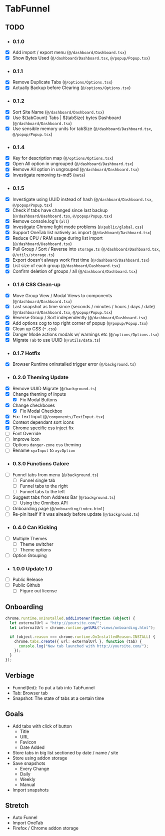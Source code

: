 # TabFunnel

## TODO

- ### 0.1.0
- [x] Add import / export menu (`@/dashboard/Dashboard.tsx`)
- [x] Show Bytes Used (`@/dashboard/Dashboard.tsx`, `@/popup/Popup.tsx`)

- ### 0.1.1
- [x] Remove Duplicate Tabs (`@/options/Options.tsx`)
- [x] Actually Backup before Clearing (`@/options/Options.tsx`)

- ### 0.1.2
- [x] Sort Site Name (`@/dashboard/Dashboard.tsx`)
- [x] Use ${tabCount} Tabs | ${tabSize} bytes Dashboard (`@/dashboard/Dashboard.tsx`)
- [x] Use sensible memory units for tabSize (`@/dashboard/Dashboard.tsx`, `@/popup/Popup.tsx`)

- ### 0.1.4
- [x] Key for description map (`@/options/Options.tsx`)
- [x] Open All option in ungrouped (`@/dashboard/Dashboard.tsx`)
- [x] Remove All option in ungrouped (`@/dashboard/Dashboard.tsx`)
- [x] Investigate removing ts-md5 (`meta`)

- ### 0.1.5
- [x] Investigate using UUID instead of hash (`@/dashboard/Dashboard.tsx`, `@/popup/Popup.tsx`)
- [x] Check if tabs have changed since last backup (`@/dashboard/Dashboard.tsx`, `@/popup/Popup.tsx`)
- [x] Remove console.log's (`all`)
- [x] Investigate Chrome light mode problems (`@/public/global.css`)
- [x] Support OneTab list natively as import (`@/dashboard/Dashboard.tsx`)
- [x] Reduce CPU / RAM usage during list import (`@/dashboard/Dashboard.tsx`)
- [x] Pull Group / Sort / Reverse into `storage.ts` (`@/dashboard/Dashboard.tsx`, `@/utils/storage.ts`)
- [x] Export doesn't always work first time (`@/dashboard/Dashboard.tsx`)
- [x] List size of each group (`@/dashboard/Dashboard.tsx`)
- [x] Confirm deletion of groups / all (`@/dashboard/Dashboard.tsx`)

- ### 0.1.6 CSS Clean-up
- [x] Move Group View / Modal Views to components (`@/dashboard/Dashboard.tsx`)
- [x] Last snapshot as time since (seconds / minutes / hours / days / date) (`@/dashboard/Dashboard.tsx`, `@/popup/Popup.tsx`)
- [x] Reverse Group / Sort independently (`@/dashboard/Dashboard.tsx`)
- [x] Add options cog to top right corner of popup (`@/popup/Popup.tsx`)
- [x] Clean up CSS (`*.css`)
- [x] Danger Mode actions modals w/ warnings etc (`@/options/Options.tsx`)
- [x] Migrate `Tab` to use UUID (`@/utils/data.ts`)

- ### 0.1.7 Hotfix
- [x] Browser Runtime onInstalled trigger error (`@/background.ts`)

- ### 0.2.0 Theming Update
- [x] Remove UUID Migrate (`@/background.ts`)
- [x] Change theming of inputs
  - [x] Fix Modal Buttons
- [x] Change checkboxes
  - [x] Fix Modal Checkbox
- [x] Fix: Text Input (`@/components/TextInput.tsx`)
- [x] Context dependant sort icons
- [x] Chrome specific css inject fix
- [ ] Font Override
- [ ] Improve Icon
- [ ] Options `danger-zone` css theming
- [ ] Rename `xyxInput` to `xyzOption`
 
- ### 0.3.0 Functions Galore
- [ ] Funnel tabs from menu (`@/background.ts`)
  - [ ] Funnel single tab
  - [ ] Funnel tabs to the right
  - [ ] Funnel tabs to the left
- [ ] Suggest tabs from Address Bar (`@/background.ts`)
  - [ ] Using the Omnibox API
- [ ] Onboarding page (`@/onboarding/index.html`)
- [ ] Re-pin itself if it was already before update (`@/background.ts`)

- ### 0.4.0 Can Kicking
- [ ] Multiple Themes
  - [ ] Theme switcher
  - [ ] Theme options
- [ ] Option Grouping

- ### 1.0.0 Update 1.0
- [ ] Public Release
- [ ] Public Github
  - [ ] Figure out license

## Onboarding
```typescript
chrome.runtime.onInstalled.addListener(function (object) {
  let externalUrl = "http://yoursite.com/";
  let internalUrl = chrome.runtime.getURL("views/onboarding.html");

  if (object.reason === chrome.runtime.OnInstalledReason.INSTALL) {
    chrome.tabs.create({ url: externalUrl }, function (tab) {
      console.log("New tab launched with http://yoursite.com/");
    });
  }
});
```

## Verbiage

- Funnel(led): To put a tab into TabFunnel
- Tab: Browser tab
- Snapshot: The state of tabs at a certain time

## Goals

- Add tabs with click of button
  - Title
  - URL
  - Favicon
  - Date Added
- Store tabs in big list sectioned by date / name / site
- Store using addon storage
- Save snapshots
  - Every Change
  - Daily
  - Weekly
  - Manual
- Import snapshots

## Stretch

- Auto Funnel
- Import OneTab
- Firefox / Chrome addon storage
